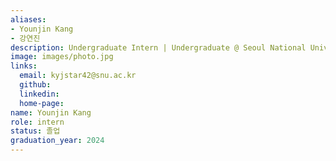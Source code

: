 ```yaml
---
aliases:
- Younjin Kang
- 강연진
description: Undergraduate Intern | Undergraduate @ Seoul National University
image: images/photo.jpg
links:
  email: kyjstar42@snu.ac.kr
  github: 
  linkedin: 
  home-page: 
name: Younjin Kang
role: intern
status: 졸업
graduation_year: 2024
---
```

